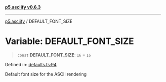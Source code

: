 [**p5.asciify v0.6.3**](../README.md)

***

[p5.asciify](../globals.md) / DEFAULT\_FONT\_SIZE

# Variable: DEFAULT\_FONT\_SIZE

> `const` **DEFAULT\_FONT\_SIZE**: `16` = `16`

Defined in: [defaults.ts:94](https://github.com/humanbydefinition/p5-asciify/blob/571047bdf712418b9d7094e1f65d29ff730058f9/src/lib/defaults.ts#L94)

Default font size for the ASCII rendering
